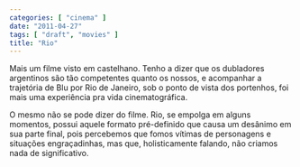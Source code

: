 ```yaml
---
categories: [ "cinema" ]
date: "2011-04-27"
tags: [ "draft", "movies" ]
title: "Rio"
---
```

Mais um filme visto em castelhano. Tenho a dizer que os dubladores
argentinos são tão competentes quanto os nossos, e acompanhar a
trajetória de Blu por Rio de Janeiro, sob o ponto de vista dos portenhos,
foi mais uma experiência pra vida cinematográfica.

O mesmo não se pode dizer do filme. Rio, se empolga em alguns momentos,
possui aquele formato pré-definido que causa um desânimo em sua parte
final, pois percebemos que fomos vítimas de personagens e situações
engraçadinhas, mas que, holisticamente falando, não criamos nada de
significativo.
